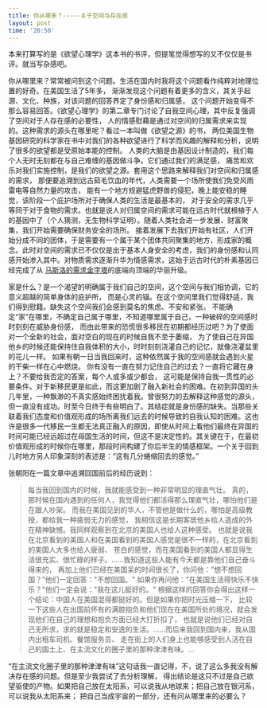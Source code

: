 ```yaml
---
title: 你从哪来？-----关于空间与存在感
layout: post
time: '20:50'
---
```


本来打算写的是《欲望心理学》这本书的书评，但提笔觉得想写的又不仅仅是书评。就当写杂感吧。

你从哪里来？常常被问到这个问题。生活在国内时我将这个问题看作纯粹对地理位置的好奇。在美国生活了5年多，
渐渐发现这个问题有着更多的含义，其关乎起源、文化、种族，对该问题的回答界定了身份感和归属感，
这个问题开始变得不那么容易回答。《欲望心理学》的第二章专门讨论了自我空间心理，其中反复强调了空间对于人存在感的必要性，
人的情感慰藉是通过对空间的归属需求来实现的。这种需求的源头在哪里呢？看过一本叫做《欲望之源》的书，
两位美国生物基因研究的科学家在书中对我们的各种欲望进行了科学而风趣的解释和分析，说明了很多的欲望都是受原始本能的控制。
人类的大脑是由基因设计制造的，我们每个人无时无刻都在与自己难缠的基因做斗争。它们通过我们的满足感，
痛苦和欢乐对我们实施控制，是我们的欲望之源。套用这个思路来解释我们对空间和归属感的需求，
那便要追溯到远古茹毛饮血的年代，人类需要一个场所使我们免受风雨雷电等自然力量的攻击，
能有一个地方规避猛虎野兽的侵犯，晚上能安稳的睡觉，该阶段一个庇护场所对于确保人类的生活是最基本的，
对于安全的需求几乎等同于对于食物的需求。也就是说人对归属空间的需求可能在远古时代就根植于人的基因中了（个人猜测，无生物科学证明）。随着人类社会进一步发展、财富聚集，我们开始需要确保财务安全的场所。
接着发展下去我们开始有社区，人们开始分成不同的团体，于是需要有一个属于某个团体共同聚集的地方，形成家的概念。此时对空间的需求已不仅仅是出于基本人身安全的考虑，我们的身份感和认同感开始渗入其中。对物质需求逐渐升华为情感需求，这始于远古时代的朴素基因已经完成了从
<a href="http://zh.wikipedia.org/wiki/%E9%9C%80%E6%B1%82%E5%B1%82%E6%AC%A1%E7%90%86%E8%AE%BA">马斯洛的需求金字塔</a>的底端向顶端的华丽升级。


家是什么？是一个渴望的明确属于我们自己的空间，这个空间与我们相协调，它的意义超越的简单身体的庇护所，
而是心灵的锚。在这个空间里我们觉得舒适，我们得到慰籍。缺失这个空间我们会感到莫名的焦虑、不安和紧张。
不能确定“家”在哪里，不确定自己属于哪里，不知道哪里属于自己，一种破碎的空间感时时刻刻在威胁身份感，
而由此带来的恐慌很多移民在初期都经历过吧？为了使面对一个全新的社会，面对空白的现在的时候自我不至于萎缩，
为了使自己在异国他乡的时候还能保持住自我体积的大小，时时刻刻浇灌自己的记忆，就像浇灌盆里的花儿一样。
如果有朝一日当我回来时，这种依然属于我的空间感就会遇到火星的干柴一样在心中燃烧。
你有没有一直在努力记住自己的过去？一直将它藏在身上？不要给我否定的答案，每个人或多或少都会，
这可能是保持自我一贯性的必要条件。对于新移民更是如此，而这更加剧了融入新社会的困难。在初到异国的头几年里，一种飘渺的不真实感始终困扰着我。曾很努力的去解释这种感觉的源头，但一直没有成功。时至今日终于有些明白了。其结症就是身份感的缺失。当那些关联着我们态度和价值观形成的场所离我们远去的时候导致的自我认知的困难。这也许是很多一代移民一生都无法真正融入的原因，即使从时间上看他们最终在异国的时间可能已经远超过在母国生活的时间，但这不是决定性的。其关键在于，在最初价值观形成的时候你在哪里，那段时间构建了你后半生的情感框架。一个关于回到儿时地方另人印象深刻的表述是：“这有几分蜷缩回去的感觉。”


张朝阳在一篇文章中追溯回国前后的经历说到：
<blockquote>每当我回到国内的时候，我就能感受到一种非常明显的理直气壮。
真的，那时候在国内遇到的任何人，我觉得他们都活得那么理直气壮，哪怕他们是在跟人吵架。
而我在美国见到的华人，不管他是做什么的，哪怕是高级教授，都给我一种疲弱无力的感觉，
我相信这是长期客居他乡给人造成的外在精神缺憾。我同样观察到在北京的美国人也给人这种感受。
也就是说我在北京看到的美国人和在美国看到的美国人感觉是很不一样的，在北京看到的美国人大多也给人疲弱、
苍白的感觉，而在美国看到的美国人都显得生活很充实、很忙碌的样子。……我知道这些人能有今天都是靠他们自己奋斗得来的，
再加上他们已经在美国呆的时间很长了，你问他：”想不想回国？"他们一定回答："不想回国。"
如果你再问他："在美国生活得快乐不快乐？"他们一定会说："我在这儿挺好的。"
根据这样的回答你会得出这样一个结论：中国人在美国混得都挺好的。但是如果你把时光压缩一下，
比较一下这些人在出国前怀有的满腔抱负和他们现在在美国所处的境况，就会发现他们在自己的理想和抱负方面已经大打折扣了，
也就是说他们已经对自己无所求，求的就是稳定和安逸的生活。……而后来我回到国内来，我从国内出租车司机、餐馆服务员、
走在街上的人们身上也能够感受到人活在自己的国土上、在主流文化的圈子里的那种津津有味。…
</blockquote>

“在主流文化圈子里的那种津津有味”这句话我一直记得，不，说了这么多我没有解决存在感的问题。但是至少我尝试了去分析理解，
得出结论是这只不过是自己欲望驱使的产物。如果把自己放在太阳系，可以说我从地球来；把自己放在银河系，可以说我从太阳系来；
把自己当成宇宙的一部分，还有问从哪里来的必要么？

